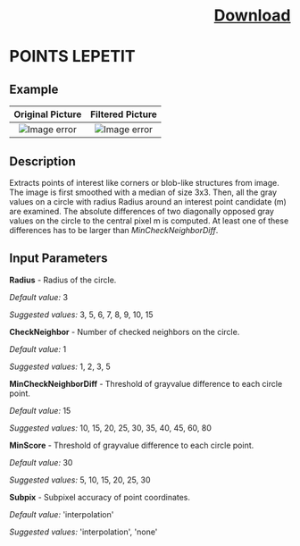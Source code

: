 # <p align="right"><a class="github-button" aria-label="Download ntkme/github-buttons on GitHub" href="https://github.com/Balluff-BVS/halconscripts/raw/master/Filters/Points/points_filters.zip" data-icon="octicon-cloud-download">Download</a></p>


POINTS LEPETIT
==========

## Example

Original Picture             | Filtered Picture
:-------------------------:|:-------------------------:
![Image error](https://github.com/Balluff-BVS/halconscripts/blob/master/Filters/Points/PointsLepetit/original.png?raw=true)  |  ![Image error](https://github.com/Balluff-BVS/halconscripts/blob/master/Filters/Points/PointsLepetit/points_lepetit.png?raw=true)

Description
----------

Extracts points of interest like corners or blob-like structures from image. The image is first smoothed with a median of size 3x3. Then, all the gray values on a circle with radius Radius around an interest point candidate (m) are examined. The absolute differences of two diagonally opposed gray values on the circle to the central pixel m is computed. At least one of these differences has to be larger than *MinCheckNeighborDiff*.

Input Parameters
----------

**Radius** - Radius of the circle.

*Default value:* 3 

*Suggested values:* 3, 5, 6, 7, 8, 9, 10, 15

**CheckNeighbor** - Number of checked neighbors on the circle.

*Default value:* 1

*Suggested values:* 1, 2, 3, 5

**MinCheckNeighborDiff** - Threshold of grayvalue difference to each circle point.

*Default value:* 15

*Suggested values:* 10, 15, 20, 25, 30, 35, 40, 45, 60, 80

**MinScore** - Threshold of grayvalue difference to each circle point.

*Default value:* 30

*Suggested values:* 5, 10, 15, 20, 25, 30

**Subpix** - Subpixel accuracy of point coordinates.

*Default value:* 'interpolation'

*Suggested values:* 'interpolation', 'none'



